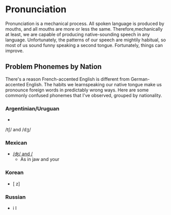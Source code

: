 # Pronunciation

Pronunciation is a mechanical process. All spoken language is produced by mouths, and all mouths are
more or less the same.  Therefore,mechanically at least, we are capable of producing native-sounding 
speech in any language. Unfortunately, the patterns of our speech are mightily habitual, so most of us sound funny speaking a second tongue. Fortunately, things can improve.


## Problem Phonemes by Nation

There's a reason French-accented English is different from German-accented English. The habits we learnspeaking our native tongue make us pronounce foreign words in predictably wrong ways. Here are some commonly confused phonemes that I've observed, grouped by nationality.

### Argentinian/Uruguan
* 
 /tʃ/ and /dʒ/ 

### Mexican

* [/ʤ/ and /](https://www.englishclub.com/pronunciation/minimal-pairs-dj-y-initial.php)
    * As in jaw and your

### Korean 

* [ z]

### Russian
* i I


